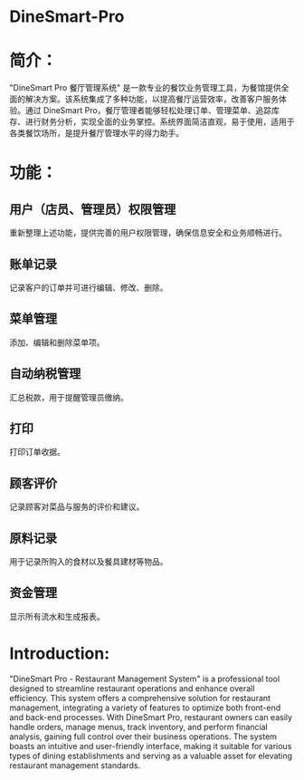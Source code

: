 # DineSmart-Pro
简介：
=================
"DineSmart Pro 餐厅管理系统" 是一款专业的餐饮业务管理工具，为餐馆提供全面的解决方案。该系统集成了多种功能，以提高餐厅运营效率，改善客户服务体验。通过 DineSmart Pro，餐厅管理者能够轻松处理订单、管理菜单、追踪库存、进行财务分析，实现全面的业务掌控。系统界面简洁直观，易于使用，适用于各类餐饮场所，是提升餐厅管理水平的得力助手。

功能：
=================
用户（店员、管理员）权限管理
-----------------
重新整理上述功能，提供完善的用户权限管理，确保信息安全和业务顺畅进行。

账单记录
-----------------
记录客户的订单并可进行编辑、修改、删除。

菜单管理
-----------------
添加、编辑和删除菜单项。

自动纳税管理
-----------------
汇总税款，用于提醒管理员缴纳。

打印
-----------------
打印订单收据。

顾客评价
-----------------
记录顾客对菜品与服务的评价和建议。

原料记录
-----------------
用于记录所购入的食材以及餐具建材等物品。

资金管理
-----------------
显示所有流水和生成报表。

Introduction:
=================
"DineSmart Pro - Restaurant Management System" is a professional tool designed to streamline restaurant operations and enhance overall efficiency. This system offers a comprehensive solution for restaurant management, integrating a variety of features to optimize both front-end and back-end processes. With DineSmart Pro, restaurant owners can easily handle orders, manage menus, track inventory, and perform financial analysis, gaining full control over their business operations. The system boasts an intuitive and user-friendly interface, making it suitable for various types of dining establishments and serving as a valuable asset for elevating restaurant management standards.

